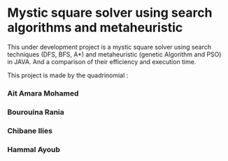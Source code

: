 # Mystic square solver using search algorithms and metaheuristic

This under development project is a mystic square solver using search techniques (DFS, BFS, A*) and metaheuristic (genetic Algorithm and PSO) in JAVA. And a comparison of their efficiency and execution time.

This project is made by the quadrinomial :

### Ait Amara Mohamed

### Bourouina Rania

### Chibane Ilies

### Hammal Ayoub

